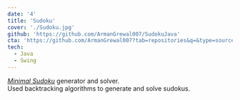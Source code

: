 ```yaml
---
date: '4'
title: 'Sudoku'
cover: './Sudoku.jpg'
github: 'https://github.com/ArmanGrewal007/SudokuJava'
cta: 'https://github.com/ArmanGrewal007?tab=repositories&q=&type=source&language=&sort=stargazers'
tech:
  - Java
  - Swing
---
```


<i><a href="https://en.wikipedia.org/wiki/Mathematics_of_Sudoku#Puzzles" target="_blank">Minimal Sudoku</a></i> generator and solver. <br>
Used backtracking algorithms to generate and solve sudokus.